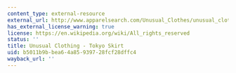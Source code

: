 ```yaml
---
content_type: external-resource
external_url: http://www.apparelsearch.com/Unusual_Clothes/unusual_clothing_tokyo_skirt.htm
has_external_license_warning: true
license: https://en.wikipedia.org/wiki/All_rights_reserved
status: ''
title: Unusual Clothing - Tokyo Skirt
uid: b5011b9b-bea6-4a85-9397-28fcf28dffc4
wayback_url: ''
---
```


